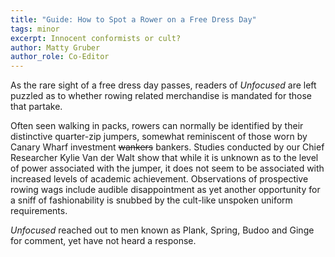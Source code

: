 ```yaml
---
title: "Guide: How to Spot a Rower on a Free Dress Day"
tags: minor
excerpt: Innocent conformists or cult?
author: Matty Gruber
author_role: Co-Editor
---
```


As the rare sight of a free dress day passes, readers of *Unfocused* are left
puzzled as to whether rowing related merchandise is mandated for those that
partake.

Often seen walking in packs, rowers can normally be identified by their
distinctive quarter-zip jumpers, somewhat reminiscent of those worn by Canary
Wharf investment ~~wankers~~ bankers.  Studies conducted by our Chief Researcher
Kylie Van der Walt show that while it is unknown as to the level of power
associated with the jumper, it does not seem to be associated with increased
levels of academic achievement.  Observations of prospective rowing wags include
audible disappointment as yet another opportunity for a sniff of fashionability
is snubbed by the cult-like unspoken uniform requirements.

*Unfocused* reached out to men known as Plank, Spring, Budoo and Ginge for
comment, yet have not heard a response.
